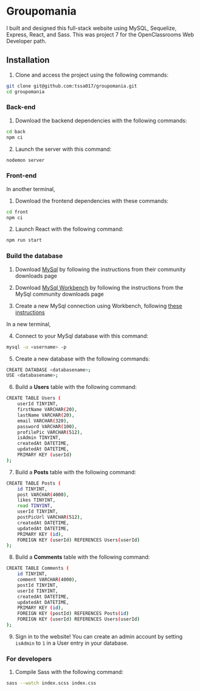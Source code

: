 # Groupomania

I built and designed this full-stack website using MySQL, Sequelize, Express, React, and Sass. This was project 7 for the OpenClassrooms Web Developer path.

## Installation

1. Clone and access the project using the following commands:

```bash
git clone git@github.com:tssa017/groupomania.git
cd groupomania
```

### Back-end

1. Download the backend dependencies with the following commands:

```bash
cd back
npm ci
```

2. Launch the server with this command:

```bash
nodemon server
```

### Front-end

In another terminal,

1. Download the frontend dependencies with these commands:

```bash
cd front
npm ci
```

2. Launch React with the following command:

```bash
npm run start
```

### Build the database

1. Download [MySql](https://dev.mysql.com/downloads/mysql/) by following the instructions from their community downloads page

2. Download [MySql Workbench](https://dev.mysql.com/downloads/workbench/) by following the instructions from the MySql community downloads page

3. Create a new MySql connection using Workbench, following [these instructions](https://dev.mysql.com/doc/workbench/en/wb-getting-started-tutorial-create-connection.html)

In a new terminal,

4. Connect to your MySql database with this command:

```bash
mysql -u <username> -p
```

5. Create a new database with the following commands:

```bash
CREATE DATABASE <databasename>;
USE <databasename>;
```

6. Build a **Users** table with the following command:

```bash
CREATE TABLE Users (
    userId TINYINT,
    firstName VARCHAR(20),
    lastName VARCHAR(20),
    email VARCHAR(320),
    password VARCHAR(100),
    profilePic VARCHAR(512),
    isAdmin TINYINT,
    createdAt DATETIME,
    updatedAt DATETIME,
    PRIMARY KEY (userId)
);
```

7. Build a **Posts** table with the following command:

```bash
CREATE TABLE Posts (
    id TINYINT,
    post VARCHAR(4000),
    likes TINYINT,
    read TINYINT,
    userId TINYINT,
    postPicUrl VARCHAR(512),
    createdAt DATETIME,
    updatedAt DATETIME,
    PRIMARY KEY (id),
    FOREIGN KEY (userId) REFERENCES Users(userId)
);
```

8. Build a **Comments** table with the following command:

```bash
CREATE TABLE Comments (
    id TINYINT,
    comment VARCHAR(4000),
    postId TINYINT,
    userId TINYINT,
    createdAt DATETIME,
    updatedAt DATETIME,
    PRIMARY KEY (id),
    FOREIGN KEY (postId) REFERENCES Posts(id)
    FOREIGN KEY (userId) REFERENCES Users(userId)
);
```

9. Sign in to the website! You can create an admin account by setting `isAdmin` to `1` in a User entry in your database.

### For developers

1. Compile Sass with the following command:

```bash
sass --watch index.scss index.css
```
